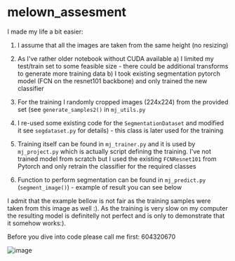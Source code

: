 # melown_assesment
I made my life a bit easier:
  1) I assume that all the images are taken from the same height (no resizing)
  2) As I've rather older notebook without CUDA available
    a) I limited my test/train set to some feasible size - there could be additional transforms to generate more training data
    b) I took existing segmentation pytorch model (FCN on the resnet101 backbone) and only trained the new classifier
    
  3) For the training I randomly cropped images (224x224) from the provided set (see  ``generate_samples2()`` in ``mj_utils.py``
  4) I re-used some existing code for the ``SegmentationDataset`` and modified it see ``segdataset.py`` for details) - this class is later used for the training
  5) Training itself can be found in ``mj_trainer.py`` and it is used by ``mj_project.py`` which is actually script defining the training. I've not trained model from scratch but I used the existing ``FCNResnet101`` from Pytorch and only retrain the classifier for the required classes
  6) Function to perform segmentation can be found in ``mj_predict.py`` (``segment_image()``) - example of result you can see below

I admit that the example bellow is not fair as the training samples were taken from this image as well :). As the training is very slow on my computer the resulting model is definitelly not perfect and is only to demonstrate that it somehow works:). 

Before you dive into code please call me first: 604320670
  


![image](https://user-images.githubusercontent.com/75313287/114025149-1e302780-9875-11eb-938c-1e6f6e0d7f02.png)
